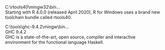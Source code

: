 C:\rtools40\mingw32\bin\...<br>
Starting with R 4.0.0 (released April 2020), R for Windows uses a brand new toolchain bundle called rtools40.

C:\tools\ghc-9.4.2\mingw\bin\...<br>
GHC 9.4.2<br>
GHC is a state-of-the-art, open source, compiler and interactive environment for the functional language Haskell.